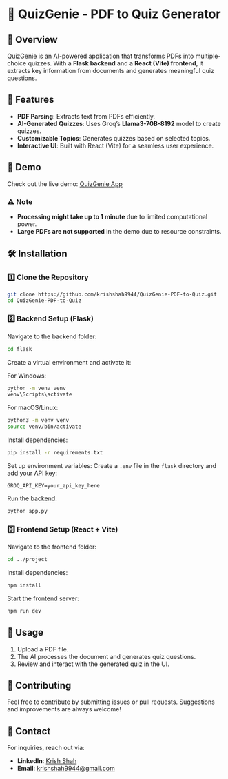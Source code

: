 # 🧠 QuizGenie - PDF to Quiz Generator

## 📝 Overview

QuizGenie is an AI-powered application that transforms PDFs into multiple-choice quizzes. With a **Flask backend** and a **React (Vite) frontend**, it extracts key information from documents and generates meaningful quiz questions.

## 🚀 Features

- **PDF Parsing**: Extracts text from PDFs efficiently.
- **AI-Generated Quizzes**: Uses Groq’s **Llama3-70B-8192** model to create quizzes.
- **Customizable Topics**: Generates quizzes based on selected topics.
- **Interactive UI**: Built with React (Vite) for a seamless user experience.

## 🎥 Demo

Check out the live demo: [QuizGenie App](https://quiz-genie-pdf-to-quiz.vercel.app/)

### ⚠️ Note
- **Processing might take up to 1 minute** due to limited computational power.
- **Large PDFs are not supported** in the demo due to resource constraints.

## 🛠️ Installation

### 1️⃣ Clone the Repository

```bash
git clone https://github.com/krishshah9944/QuizGenie-PDF-to-Quiz.git
cd QuizGenie-PDF-to-Quiz
```

### 2️⃣ Backend Setup (Flask)

Navigate to the backend folder:

```bash
cd flask
```

Create a virtual environment and activate it:

For Windows:
```bash
python -m venv venv
venv\Scripts\activate
```
For macOS/Linux:
```bash
python3 -m venv venv
source venv/bin/activate
```

Install dependencies:
```bash
pip install -r requirements.txt
```

Set up environment variables:
Create a `.env` file in the `flask` directory and add your API key:
```
GROQ_API_KEY=your_api_key_here
```

Run the backend:
```bash
python app.py
```

### 3️⃣ Frontend Setup (React + Vite)

Navigate to the frontend folder:
```bash
cd ../project
```

Install dependencies:
```bash
npm install
```

Start the frontend server:
```bash
npm run dev
```

## 📌 Usage

1. Upload a PDF file.
2. The AI processes the document and generates quiz questions.
3. Review and interact with the generated quiz in the UI.


## 🤝 Contributing

Feel free to contribute by submitting issues or pull requests. Suggestions and improvements are always welcome!

## 📧 Contact

For inquiries, reach out via:

- **LinkedIn**: [Krish Shah](https://www.linkedin.com/in/krishshah9944/)
- **Email**: [krishshah9944@gmail.com](mailto:krishshah9944@gmail.com)

